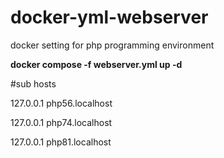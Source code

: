 # docker-yml-webserver
docker setting for php programming environment

<b>docker compose -f webserver.yml up -d</b>




#sub hosts

127.0.0.1    php56.localhost

127.0.0.1    php74.localhost

127.0.0.1    php81.localhost
